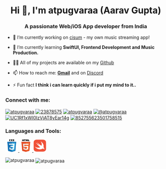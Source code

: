 <h1 align="center">Hi 👋, I'm atpugvaraa (Aarav Gupta)</h1>
<h3 align="center">A passionate Web/iOS App developer from India</h3>

- 🔭 I’m currently working on [cisum](https://github.com/atpugvaraa/cisum) - my own music streaming app!

- 🌱 I’m currently learning **SwiftUI, Frontend Development and Music Production.**

- 👨‍💻 All of my projects are available on my [Github](https://github.com/atpugvaraa)

- 📫 How to reach me: **[Gmail](atpugvaraa@gmail.com)** and on [Discord](https://discord.gg/852755623501758515)

- ⚡ Fun fact **I think i can learn quickly if i put my mind to it..**

<h3 align="left">Connect with me:</h3>
<p align="left">
<a href="https://twitter.com/atpugvaraa" target="blank"><img align="center" src="https://raw.githubusercontent.com/rahuldkjain/github-profile-readme-generator/master/src/images/icons/Social/twitter.svg" alt="atpugvaraa" height="30" width="40" /></a>
<a href="https://stackoverflow.com/users/23878575" target="blank"><img align="center" src="https://raw.githubusercontent.com/rahuldkjain/github-profile-readme-generator/master/src/images/icons/Social/stack-overflow.svg" alt="23878575" height="30" width="40" /></a>
<a href="https://instagram.com/atpugvaraa" target="blank"><img align="center" src="https://raw.githubusercontent.com/rahuldkjain/github-profile-readme-generator/master/src/images/icons/Social/instagram.svg" alt="atpugvaraa" height="30" width="40" /></a>
<a href="https://medium.com/@atpugvaraa" target="blank"><img align="center" src="https://raw.githubusercontent.com/rahuldkjain/github-profile-readme-generator/master/src/images/icons/Social/medium.svg" alt="@atpugvaraa" height="30" width="40" /></a>
<a href="https://www.youtube.com/channel/UC1Rf1xWI0IzVjAT8yEar14g" target="blank"><img align="center" src="https://raw.githubusercontent.com/rahuldkjain/github-profile-readme-generator/master/src/images/icons/Social/youtube.svg" alt="UC1Rf1xWI0IzVjAT8yEar14g" height="30" width="40" /></a>
<a href="https://discord.gg/852755623501758515" target="blank"><img align="center" src="https://raw.githubusercontent.com/rahuldkjain/github-profile-readme-generator/master/src/images/icons/Social/discord.svg" alt="852755623501758515" height="30" width="40" /></a>
</p>

<h3 align="left">Languages and Tools:</h3>
<p align="left"> <a href="https://www.w3schools.com/css/" target="_blank" rel="noreferrer"> <img src="https://raw.githubusercontent.com/devicons/devicon/master/icons/css3/css3-original-wordmark.svg" alt="css3" width="40" height="40"/> </a> <a href="https://www.w3.org/html/" target="_blank" rel="noreferrer"> <img src="https://raw.githubusercontent.com/devicons/devicon/master/icons/html5/html5-original-wordmark.svg" alt="html5" width="40" height="40"/> </a> <a href="https://developer.apple.com/swift/" target="_blank" rel="noreferrer"> <img src="https://raw.githubusercontent.com/devicons/devicon/master/icons/swift/swift-original.svg" alt="swift" width="40" height="40"/> </a> </p>

<p><img align="left" src="https://github-readme-stats.vercel.app/api/top-langs?username=atpugvaraa&show_icons=true&locale=en&layout=compact" alt="atpugvaraa" /></p>

<p>&nbsp;<img align="center" src="https://github-readme-stats.vercel.app/api?username=atpugvaraa&show_icons=true&locale=en" alt="atpugvaraa" /></p>

<!---
atpugvaraa/atpugvaraa is a ✨ special ✨ repository because its `README.md` (this file) appears on your GitHub profile.
You can click the Preview link to take a look at your changes.
--->

